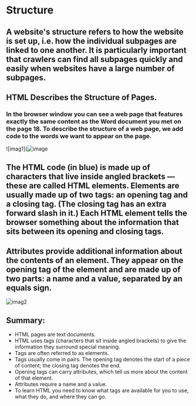 # Structure
## A website's structure refers to how the website is set up, i.e. how the individual subpages are linked to one another. It is particularly important that crawlers can find all subpages quickly and easily when websites have a large number of subpages.


## HTML Describes the Structure of Pages.
### In the browser window you can see a web page that features exactly the same content as the Word document you met on the page 18. To describe the structure of a web page, we add code to the words we want to appear on the page.
![imag1](![image](https://user-images.githubusercontent.com/79833733/111068644-49bc2e00-84d2-11eb-9da4-b4fac5085e8f.png)



## The HTML code (in blue) is made up of characters that live inside angled brackets — these are called HTML elements. Elements are usually made up of two tags: an opening tag and a closing tag. (The closing tag has an extra forward slash in it.) Each HTML element tells the browser something about the information that sits between its opening and closing tags.

## Attributes provide additional information about the contents of an element. They appear on the opening tag of the element and are made up of two parts: a name and a value, separated by an equals sign.


![imag2](https://user-images.githubusercontent.com/79833733/111068661-5e98c180-84d2-11eb-8f20-a317a201359c.png)


## Summary:
- HTML pages are text documents.
- HTML uses tags (characters that sit inside angled brackets) to give the information they surround special meaning.
- Tags are often referred to as elements.
- Tags usually come in pairs. The opening tag denotes the start of a piece of content; the closing tag denotes the end.
- Opening tags can carry attributes, which tell us more about the content of that element.
- Attributes require a name and a value.
- To learn HTML you need to know what tags are available for you to use, what they do, and where they can go.
